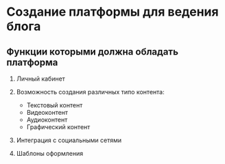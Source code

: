 # Создание платформы для ведения блога

## Функции которыми должна обладать платформа

1. Личный кабинет

2. Возможность создания различных типо контента:

    - Текстовый контент
    - Видеоконтент
    - Аудиоконтент
    - Графический контент

3. Интеграция с социальными сетями

4. Шаблоны оформления
